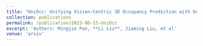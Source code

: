 ```yaml
---
title: "UniOcc: Unifying Vision-Centric 3D Occupancy Prediction with Geometric and Semantic Rendering"
collection: publications
permalink: /publication/2023-06-15-UniOcc
excerpt: 'Authors: Mingjie Pan, **Li Liu**, Jiaming Liu, et al'
venue: 'arxiv'
---
```

